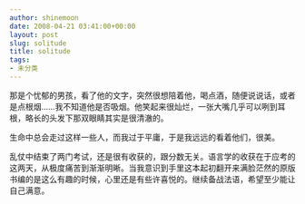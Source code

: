```yaml
---
author: shinemoon
date: 2008-04-21 03:41:00+00:00
layout: post
slug: solitude
title: solitude
tags:
- 未分类
---
```


那是个忧郁的男孩，看了他的文字，突然很想陪着他，喝点酒，随便说说话，或者是点根烟……我不知道他是否吸烟。他笑起来很灿烂，一张大嘴几乎可以咧到耳根，略长的头发下那双眼睛其实是很清澈的。  
  
生命中总会走过这样一些人，而我过于平庸，于是我远远的看着他们，很美。  
  
乱仗中结束了两门考试，还是很有收获的，跟分数无关。语言学的收获在于应考的这两天，从极度痛苦到渐渐明晰。当我意识到手里这本起初翻开来满脸茫然的原版书编的是这么有趣的时候，心里还是有些许喜悦的。继续备战法语，希望至少能让自己满意。  
  

